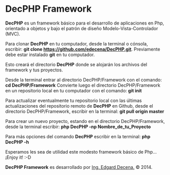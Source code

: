 DecPHP Framework
================

<b>DecPHP</b> es un framework básico para el desarrollo de aplicaciones en Php, orientado a objetos y bajo el patrón de diseño Modelo-Vista-Controlador (MVC).

Para clonar <b>DecPHP</b> en tu computador, desde la terminal o cónsola, escribir:
<b>git clone https://github.com/edecena/DecPHP.git</b>.
Previamente debe estar instalado <b>git</b> en tu computador.

Esto creará el directorio <b>DecPHP</b> donde se alojarán los archivos del framework y tus proyectos.

Desde la terminal entrar al directorio DecPHP/Framework con el comando:
<b>cd DecPHP/Framework</b>
Convierte luego el directorio DecPHP/Framework en un repositorio local en tu computador con el comando:
<b>git init</b>

Para actualizar eventualmente tu repositorio local con las últimas actualizaciones del repositorio remoto de <b>DecPHP</b> en Github, desde el directorio DecPHP/Framework, escribir en la terminal:
<b>git pull origin master</b>

Para crear un nuevo proyecto, estando en el directorio DecPHP/Framework, desde la terminal escribir:
<b>php DecPHP -np Nombre_de_tu_Proyecto</b>

Para más opciones del comando <b>DecPHP</b> escribir en la terminal:
<b>php DecPHP -h</b>

Esperamos les sea de utilidad este modesto framework básico de Php... ¡Enjoy it! :-D

<b>DecPHP Framework</b> es desarrollado por <a href="mailto:edecena@gmail.com">Ing. Edgard Decena.</a> &copy; 2014.
